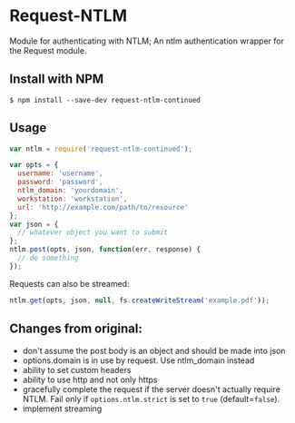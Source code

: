 # Request-NTLM

Module for authenticating with NTLM; An ntlm authentication wrapper for the Request module.

## Install with NPM

```
$ npm install --save-dev request-ntlm-continued
```

## Usage

```javascript
var ntlm = require('request-ntlm-continued');

var opts = {
  username: 'username',
  password: 'password',
  ntlm_domain: 'yourdomain',
  workstation: 'workstation',
  url: 'http://example.com/path/to/resource'
};
var json = {
  // whatever object you want to submit
};
ntlm.post(opts, json, function(err, response) {
  // do something
});
```

Requests can also be streamed:

```javascript
ntlm.get(opts, json, null, fs.createWriteStream('example.pdf'));
```

## Changes from original:

* don't assume the post body is an object and should be made into json
* options.domain is in use by request. Use ntlm_domain instead
* ability to set custom headers
* ability to use http and not only https
* gracefully complete the request if the server doesn't actually require NTLM.
  Fail only if `options.ntlm.strict` is set to `true` (default=`false`).
* implement streaming
